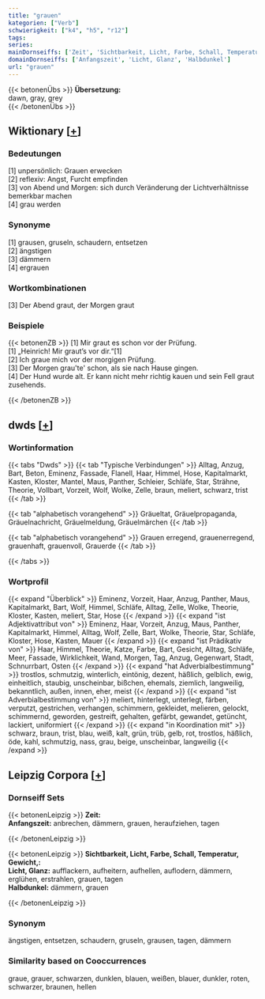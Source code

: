 ```yaml
---
title: "grauen"
kategorien: ["Verb"]
schwierigkeit: ["k4", "h5", "r12"]
tags:
series:
mainDornseiffs: ['Zeit', 'Sichtbarkeit, Licht, Farbe, Schall, Temperatur, Gewicht,']
domainDornseiffs: ['Anfangszeit', 'Licht, Glanz', 'Halbdunkel']
url: "grauen"
---
```


{{< betonenÜbs >}}
**Übersetzung:**  
dawn, gray, grey  
{{< /betonenÜbs >}}

## Wiktionary [[+](https://de.wiktionary.org/wiki/grauen)]

### Bedeutungen
[1] unpersönlich: Grauen erwecken  
[2] reflexiv: Angst, Furcht empfinden  
[3] von Abend und Morgen: sich durch Veränderung der Lichtverhältnisse bemerkbar machen  
[4] grau werden  

### Synonyme
[1] grausen, gruseln, schaudern, entsetzen  
[2] ängstigen  
[3] dämmern  
[4] ergrauen  

### Wortkombinationen
[3] Der Abend graut, der Morgen graut  

### Beispiele
{{< betonenZB >}}
[1] Mir graut es schon vor der Prüfung.  
[1] „Heinrich! Mir graut’s vor dir.“[1]  
[2] Ich graue mich vor der morgigen Prüfung.  
[3] Der Morgen grau'te' schon, als sie nach Hause gingen.  
[4] Der Hund wurde alt. Er kann nicht mehr richtig kauen und sein Fell graut zusehends.  

{{< /betonenZB >}}


## dwds [[+](https://www.dwds.de/wb/grauen)]

### Wortinformation
{{< tabs "Dwds" >}}
{{< tab "Typische Verbindungen" >}}
Alltag, Anzug, Bart, Beton, Eminenz, Fassade, Flanell, Haar, Himmel, Hose, Kapitalmarkt, Kasten, Kloster, Mantel, Maus, Panther, Schleier, Schläfe, Star, Strähne, Theorie, Vollbart, Vorzeit, Wolf, Wolke, Zelle, braun, meliert, schwarz, trist
{{< /tab >}}

{{< tab "alphabetisch vorangehend" >}}
Gräueltat, Gräuelpropaganda, Gräuelnachricht, Gräuelmeldung, Gräuelmärchen
{{< /tab >}}

{{< tab "alphabetisch vorangehend" >}}
Grauen erregend, grauenerregend, grauenhaft, grauenvoll, Grauerde
{{< /tab >}}

{{< /tabs >}}

### Wortprofil
{{< expand "Überblick" >}} Eminenz, Vorzeit, Haar, Anzug, Panther, Maus, Kapitalmarkt, Bart, Wolf, Himmel, Schläfe, Alltag, Zelle, Wolke, Theorie, Kloster, Kasten, meliert, Star, Hose {{< /expand >}}
{{< expand "ist Adjektivattribut von" >}} Eminenz, Haar, Vorzeit, Anzug, Maus, Panther, Kapitalmarkt, Himmel, Alltag, Wolf, Zelle, Bart, Wolke, Theorie, Star, Schläfe, Kloster, Hose, Kasten, Mauer {{< /expand >}}
{{< expand "ist Prädikativ von" >}} Haar, Himmel, Theorie, Katze, Farbe, Bart, Gesicht, Alltag, Schläfe, Meer, Fassade, Wirklichkeit, Wand, Morgen, Tag, Anzug, Gegenwart, Stadt, Schnurrbart, Osten {{< /expand >}}
{{< expand "hat Adverbialbestimmung" >}} trostlos, schmutzig, winterlich, eintönig, dezent, häßlich, gelblich, ewig, einheitlich, staubig, unscheinbar, bißchen, ehemals, ziemlich, langweilig, bekanntlich, außen, innen, eher, meist {{< /expand >}}
{{< expand "ist Adverbialbestimmung von" >}} meliert, hinterlegt, unterlegt, färben, verputzt, gestrichen, verhangen, schimmern, gekleidet, melieren, gelockt, schimmernd, geworden, gestreift, gehalten, gefärbt, gewandet, getüncht, lackiert, uniformiert {{< /expand >}}
{{< expand "in Koordination mit" >}} schwarz, braun, trist, blau, weiß, kalt, grün, trüb, gelb, rot, trostlos, häßlich, öde, kahl, schmutzig, nass, grau, beige, unscheinbar, langweilig {{< /expand >}}

## Leipzig Corpora [[+](https://corpora.uni-leipzig.de/en/res?word=grauen&corpusId=deu_newscrawl-public_2018)]

### Dornseiff Sets
{{< betonenLeipzig >}}
**Zeit:**  
**Anfangszeit:** anbrechen, dämmern, grauen, heraufziehen, tagen  

{{< /betonenLeipzig >}}


{{< betonenLeipzig >}}
**Sichtbarkeit, Licht, Farbe, Schall, Temperatur, Gewicht,:**  
**Licht, Glanz:** aufflackern, aufheitern, aufhellen, auflodern, dämmern, erglühen, erstrahlen, grauen, tagen  
**Halbdunkel:** dämmern, grauen  

{{< /betonenLeipzig >}}

### Synonym
ängstigen, entsetzen, schaudern, gruseln, grausen, tagen, dämmern


### Similarity based on Cooccurrences
graue, grauer, schwarzen, dunklen, blauen, weißen, blauer, dunkler, roten, schwarzer, braunen, hellen

